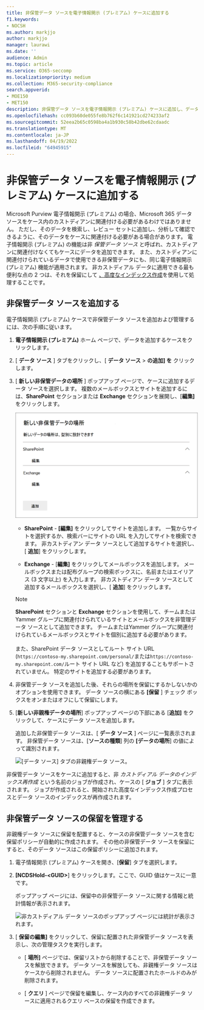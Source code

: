 ```yaml
---
title: 非保管データ ソースを電子情報開示 (プレミアム) ケースに追加する
f1.keywords:
- NOCSH
ms.author: markjjo
author: markjjo
manager: laurawi
ms.date: ''
audience: Admin
ms.topic: article
ms.service: O365-seccomp
ms.localizationpriority: medium
ms.collection: M365-security-compliance
search.appverid:
- MOE150
- MET150
description: 非保管データ ソースを電子情報開示 (プレミアム) ケースに追加し、データ ソースを保留にすることができます。 非保管データ ソースはインデックスが再作成されるため、部分的にインデックスが作成されたとしてマークされたすべてのコンテンツは、完全かつ迅速に検索できるように再処理されます。
ms.openlocfilehash: cc093b60de055fe8b762f6c141921cd274233af2
ms.sourcegitcommit: 52eea2b65c0598ba4a1b930c58b42dbe62cdaadc
ms.translationtype: MT
ms.contentlocale: ja-JP
ms.lasthandoff: 04/19/2022
ms.locfileid: "64945915"
---
```

# <a name="add-non-custodial-data-sources-to-an-ediscovery-premium-case"></a>非保管データ ソースを電子情報開示 (プレミアム) ケースに追加する

Microsoft Purview 電子情報開示 (プレミアム) の場合、Microsoft 365 データ ソースをケース内のカストディアンに関連付ける必要があるわけではありません。 ただし、そのデータを検索し、レビュー セットに追加し、分析して確認できるように、そのデータをケースに関連付ける必要がある場合があります。 電子情報開示 (プレミアム) の機能は非 *保管データ ソース* と呼ばれ、カストディアンに関連付けなくてもケースにデータを追加できます。 また、カストディアンに関連付けられているデータで使用できる非保管データにも、同じ電子情報開示 (プレミアム) 機能が適用されます。 非カストディアル データに適用できる最も便利な点の 2 つは、それを保留にして [、高度なインデックス作成](indexing-custodian-data.md)を使用して処理することです。

## <a name="add-a-non-custodial-data-source"></a>非保管データ ソースを追加する

電子情報開示 (プレミアム) ケースで非保管データ ソースを追加および管理するには、次の手順に従います。

1. **電子情報開示 (プレミアム)** ホーム ページで、データを追加するケースをクリックします。

2. [ **データ ソース** ] タブをクリックし、[ **データ ソース** > **の追加] を** クリックします。

3. [ **新しい非保管データの場所** ] ポップアップ ページで、ケースに追加するデータ ソースを選択します。 複数のメールボックスとサイトを追加するには、**SharePoint** セクションまたは **Exchange** セクションを展開し、[**編集]** をクリックします。

   ![SharePoint サイトとExchangeメールボックスを非管理データ ソースとして追加します。](../media/NonCustodialDataSources1.png)

   - **SharePoint** - **[編集]** をクリックしてサイトを追加します。 一覧からサイトを選択するか、検索バーにサイトの URL を入力してサイトを検索できます。 非カストディアン データ ソースとして追加するサイトを選択し、[ **追加**] をクリックします。

   - **Exchange** - [**編集]** をクリックしてメールボックスを追加します。 メールボックスまたは配布グループの検索ボックスに、名前またはエイリアス (3 文字以上) を入力します。 非カストディアン データ ソースとして追加するメールボックスを選択し、[ **追加**] をクリックします。

   > [!NOTE]
   > **SharePoint** セクションと **Exchange** セクションを使用して、チームまたはYammer グループに関連付けられているサイトとメールボックスを非管理データ ソースとして追加できます。 チームまたはYammer グループに関連付けられているメールボックスとサイトを個別に追加する必要があります。<br/><br/> また、SharePoint データ ソースとしてルート サイト URL (`https://contoso-my.sharepoint.com/personal/`または`https://contoso-my.sharepoint.com/`ルート サイト URL など) を追加することもサポートされていません。 特定のサイトを追加する必要があります。

4. 非保管データ ソースを追加した後、それらの場所を保留にするかしないかのオプションを使用できます。 データ ソースの横にある **[保留** ] チェック ボックスをオンまたはオフにして保留にします。

5. [**新しい非親権データの場所**] ポップアップ ページの下部にある [**追加]** をクリックして、ケースにデータ ソースを追加します。

   追加した非保管データ ソースは、[ **データ ソース** ] ページに一覧表示されます。 非保管データ ソースは、[**ソースの種類**] 列の **[データの場所**] の値によって識別されます。

   ![[データ ソース] タブの非親権データ ソース。](../media/NonCustodialDataSources2.png)

非保管データ ソースをケースに追加すると、非 *カストディアル データのインデックス再作成* という名前のジョブが作成され、ケースの [ **ジョブ** ] タブに表示されます。 ジョブが作成されると、開始された高度なインデックス作成プロセスとデータ ソースのインデックスが再作成されます。

## <a name="manage-the-hold-for-non-custodial-data-sources"></a>非保管データ ソースの保留を管理する

非親権データ ソースに保留を配置すると、ケースの非保管データ ソースを含む保留ポリシーが自動的に作成されます。 その他の非保管データ ソースを保留にすると、そのデータ ソースはこの保留ポリシーに追加されます。

1. 電子情報開示 (プレミアム) ケースを開き、[**保留**] タブを選択します。

2. **[NCDSHold-\<GUID\>**] をクリックします。ここで、GUID 値はケースに一意です。

   ポップアップ ページには、保留中の非保管データ ソースに関する情報と統計情報が表示されます。

   ![非カストディアル データ ソースのポップアップ ページには統計が表示されます。](../media/NonCustodialDataSourcesHoldFlyout.png)

3. [ **保留の編集]** をクリックして、保留に配置された非保管データ ソースを表示し、次の管理タスクを実行します。

   - [ **場所]** ページでは、保留リストから削除することで、非保管データ ソースを解放できます。 データ ソースを解放しても、非親権データ ソースはケースから削除されません。 データ ソースに配置されたホールドのみが削除されます。

   - [ **クエリ** ] ページで保留を編集し、ケース内のすべての非親権データ ソースに適用されるクエリ ベースの保留を作成できます。
